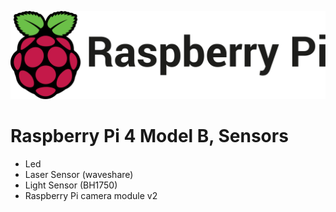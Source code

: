 ![](pi-logo.png)

# Raspberry Pi 4 Model B, Sensors

- Led
- Laser Sensor (waveshare)
- Light Sensor (BH1750)
- Raspberry Pi camera module v2